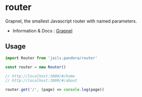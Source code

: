 # router

Grapnel, the smallest Javascript router with named parameters.

- Information & Docs : [Grapnel](https://github.com/baseprime/grapnel)

## Usage

```js
import Router from 'jails.pandora/router'

const router = new Router()

// http://localhost:3000/#/home
// http://localhost:3000/#/about

router.get('/', (page) => console.log(page))

```

